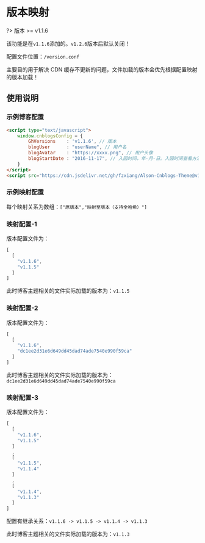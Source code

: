 # 版本映射

?> 版本 >= v1.1.6

该功能是在```v1.1.6```添加的。```v1.2.6```版本后默认关闭！

配置文件位置：```/version.conf```

主要目的用于解决 CDN 缓存不更新的问题，文件加载的版本会优先根据配置映射的版本加载！

## 使用说明


### 示例博客配置

```html
<script type="text/javascript">
    window.cnblogsConfig = {
        GhVersions    : 'v1.1.6', // 版本
        blogUser      : "userName", // 用户名
        blogAvatar    : "https://xxxx.png", // 用户头像
        blogStartDate : "2016-11-17", // 入园时间，年-月-日。入园时间查看方法：鼠标停留园龄时间上，会显示入园时间
    }
</script>
<script src="https://cdn.jsdelivr.net/gh/fzxiang/Alson-Cnblogs-Theme@v1.1.6/src/script/simpleMemory.min.js"></script>
```

### 示例映射配置

每个映射关系为数组：```["原版本","映射至版本（支持全哈希）"]```

### 映射配置-1

版本配置文件为：

```javascript
[
  [
    "v1.1.6",
    "v1.1.5"
  ]
]
```

此时博客主题相关的文件实际加载的版本为：```v1.1.5```

### 映射配置-2

版本配置文件为：

```javascript
[
  [
    "v1.1.6",
    "dc1ee2d31e6d649dd45dad74ade7540e990f59ca"
  ]
]
```

此时博客主题相关的文件实际加载的版本为：```dc1ee2d31e6d649dd45dad74ade7540e990f59ca```

### 映射配置-3

版本配置文件为：

```javascript
[
  [
    "v1.1.6",
    "v1.1.5"
  ]
  ,
  [
    "v1.1.5",
    "v1.1.4"
  ]
  ,
  [
    "v1.1.4",
    "v1.1.3"
  ]
]
```

配置有继承关系：```v1.1.6 -> v1.1.5 -> v1.1.4 -> v1.1.3```

此时博客主题相关的文件实际加载的版本为：```v1.1.3```